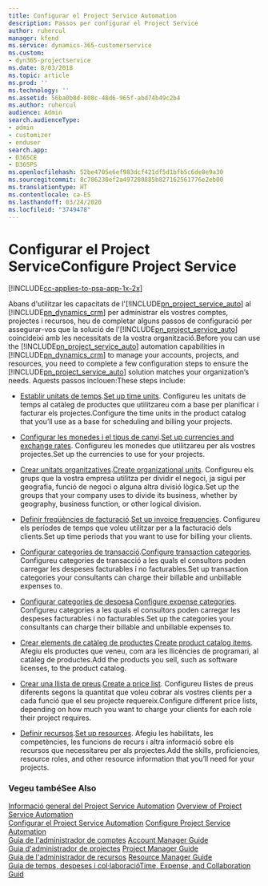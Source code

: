 ```yaml
---
title: Configurar el Project Service Automation
description: Passos per configurar el Project Service
author: ruhercul
manager: kfend
ms.service: dynamics-365-customerservice
ms.custom:
- dyn365-projectservice
ms.date: 8/03/2018
ms.topic: article
ms.prod: ''
ms.technology: ''
ms.assetid: 56ba0b8d-808c-48d6-965f-abd74b49c2b4
ms.author: ruhercul
audience: Admin
search.audienceType:
- admin
- customizer
- enduser
search.app:
- D365CE
- D365PS
ms.openlocfilehash: 52be4705e6ef983dcf421df5d1bfb5c6de8e9a30
ms.sourcegitcommit: 8c786230ef2a497280885b827162561776e2eb00
ms.translationtype: HT
ms.contentlocale: ca-ES
ms.lasthandoff: 03/24/2020
ms.locfileid: "3749478"
---
```

# <a name="configure-project-service"></a><span data-ttu-id="6f845-103">Configurar el Project Service</span><span class="sxs-lookup"><span data-stu-id="6f845-103">Configure Project Service</span></span>

[!INCLUDE[cc-applies-to-psa-app-1x-2x](../includes/cc-applies-to-psa-app-1x-2x.md)]

<span data-ttu-id="6f845-104">Abans d'utilitzar les capacitats de l'[!INCLUDE[pn_project_service_auto](../includes/pn-project-service-auto.md)] al [!INCLUDE[pn_dynamics_crm](../includes/pn-dynamics-crm.md)] per administrar els vostres comptes, projectes i recursos, heu de completar alguns passos de configuració per assegurar-vos que la solució de l'[!INCLUDE[pn_project_service_auto](../includes/pn-project-service-auto.md)] coincideixi amb les necessitats de la vostra organització.</span><span class="sxs-lookup"><span data-stu-id="6f845-104">Before you can use the [!INCLUDE[pn_project_service_auto](../includes/pn-project-service-auto.md)] automation capabilities in [!INCLUDE[pn_dynamics_crm](../includes/pn-dynamics-crm.md)] to manage your accounts, projects, and resources, you need to complete a few configuration steps to ensure the [!INCLUDE[pn_project_service_auto](../includes/pn-project-service-auto.md)] solution matches your organization’s needs.</span></span> <span data-ttu-id="6f845-105">Aquests passos inclouen:</span><span class="sxs-lookup"><span data-stu-id="6f845-105">These steps include:</span></span>  
  
-   <span data-ttu-id="6f845-106">[Establir unitats de temps](../project-service/set-up-time-units.md).</span><span class="sxs-lookup"><span data-stu-id="6f845-106">[Set up time units](../project-service/set-up-time-units.md).</span></span> <span data-ttu-id="6f845-107">Configureu les unitats de temps al catàleg de productes que utilitzareu com a base per planificar i facturar els projectes.</span><span class="sxs-lookup"><span data-stu-id="6f845-107">Configure the time units in the product catalog that you’ll use as a base for scheduling and billing your projects.</span></span>  
  
-   <span data-ttu-id="6f845-108">[Configurar les monedes i el tipus de canvi](../project-service/set-up-currencies-exchange-rates.md).</span><span class="sxs-lookup"><span data-stu-id="6f845-108">[Set up currencies and exchange rates](../project-service/set-up-currencies-exchange-rates.md).</span></span> <span data-ttu-id="6f845-109">Configureu les monedes que utilitzareu per als vostres projectes.</span><span class="sxs-lookup"><span data-stu-id="6f845-109">Set up the currencies to use for your projects.</span></span>  
  
-   <span data-ttu-id="6f845-110">[Crear unitats organitzatives](../project-service/create-organizational-units.md).</span><span class="sxs-lookup"><span data-stu-id="6f845-110">[Create organizational units](../project-service/create-organizational-units.md).</span></span> <span data-ttu-id="6f845-111">Configureu els grups que la vostra empresa utilitza per dividir el negoci, ja sigui per geografia, funció de negoci o alguna altra divisió lògica.</span><span class="sxs-lookup"><span data-stu-id="6f845-111">Set up the groups that your company uses to divide its business, whether by geography, business function, or other logical division.</span></span>  
  
-   <span data-ttu-id="6f845-112">[Definir freqüències de facturació](../project-service/set-up-invoice-frequencies.md).</span><span class="sxs-lookup"><span data-stu-id="6f845-112">[Set up invoice frequencies](../project-service/set-up-invoice-frequencies.md).</span></span> <span data-ttu-id="6f845-113">Configureu els períodes de temps que voleu utilitzar per a la facturació dels clients.</span><span class="sxs-lookup"><span data-stu-id="6f845-113">Set up time periods that you want to use for billing your clients.</span></span>  
  
-   <span data-ttu-id="6f845-114">[Configurar categories de transacció](../project-service/configure-transaction-categories.md).</span><span class="sxs-lookup"><span data-stu-id="6f845-114">[Configure transaction categories](../project-service/configure-transaction-categories.md).</span></span> <span data-ttu-id="6f845-115">Configureu categories de transacció a les quals el consultors poden carregar les despeses facturables i no facturables.</span><span class="sxs-lookup"><span data-stu-id="6f845-115">Set up transaction categories your consultants can charge their billable and unbillable expenses to.</span></span>  
  
-   <span data-ttu-id="6f845-116">[Configurar categories de despesa](../project-service/configure-expense-categories.md).</span><span class="sxs-lookup"><span data-stu-id="6f845-116">[Configure expense categories](../project-service/configure-expense-categories.md).</span></span> <span data-ttu-id="6f845-117">Configureu categories a les quals el consultors poden carregar les despeses facturables i no facturables.</span><span class="sxs-lookup"><span data-stu-id="6f845-117">Set up the categories your consultants can charge their billable and unbillable expenses to.</span></span>  
  
-   <span data-ttu-id="6f845-118">[Crear elements de catàleg de productes](../project-service/create-product-catalog-items.md).</span><span class="sxs-lookup"><span data-stu-id="6f845-118">[Create product catalog items](../project-service/create-product-catalog-items.md).</span></span> <span data-ttu-id="6f845-119">Afegiu els productes que veneu, com ara les llicències de programari, al catàleg de productes.</span><span class="sxs-lookup"><span data-stu-id="6f845-119">Add the products you sell, such as software licenses, to the product catalog.</span></span>  
  
-   <span data-ttu-id="6f845-120">[Crear una llista de preus](../project-service/create-price-list.md).</span><span class="sxs-lookup"><span data-stu-id="6f845-120">[Create a price list](../project-service/create-price-list.md).</span></span> <span data-ttu-id="6f845-121">Configureu llistes de preus diferents segons la quantitat que voleu cobrar als vostres clients per a cada funció que el seu projecte requereix.</span><span class="sxs-lookup"><span data-stu-id="6f845-121">Configure different price lists, depending on how much you want to charge your clients for each role their project requires.</span></span>  
  
-   <span data-ttu-id="6f845-122">[Definir recursos](../project-service/set-up-resources.md).</span><span class="sxs-lookup"><span data-stu-id="6f845-122">[Set up resources](../project-service/set-up-resources.md).</span></span> <span data-ttu-id="6f845-123">Afegiu les habilitats, les competències, les funcions de recurs i altra informació sobre els recursos que necessitareu per als projectes.</span><span class="sxs-lookup"><span data-stu-id="6f845-123">Add the skills, proficiencies, resource roles, and other resource information that you’ll need for your projects.</span></span>  
  
### <a name="see-also"></a><span data-ttu-id="6f845-124">Vegeu també</span><span class="sxs-lookup"><span data-stu-id="6f845-124">See Also</span></span>  
 <span data-ttu-id="6f845-125">[Informació general del Project Service Automation](../project-service/overview.md) </span><span class="sxs-lookup"><span data-stu-id="6f845-125">[Overview of Project Service Automation](../project-service/overview.md) </span></span>  
 <span data-ttu-id="6f845-126">[Configurar el Project Service Automation](../project-service/configure.md) </span><span class="sxs-lookup"><span data-stu-id="6f845-126">[Configure Project Service Automation](../project-service/configure.md) </span></span>  
 <span data-ttu-id="6f845-127">[Guia de l'administrador de comptes](../project-service/account-manager-guide.md) </span><span class="sxs-lookup"><span data-stu-id="6f845-127">[Account Manager Guide](../project-service/account-manager-guide.md) </span></span>  
 <span data-ttu-id="6f845-128">[Guia d'administrador de projectes](../project-service/project-manager-guide.md) </span><span class="sxs-lookup"><span data-stu-id="6f845-128">[Project Manager Guide](../project-service/project-manager-guide.md) </span></span>  
 <span data-ttu-id="6f845-129">[Guia de l'administrador de recursos](../project-service/resource-manager-guide.md) </span><span class="sxs-lookup"><span data-stu-id="6f845-129">[Resource Manager Guide](../project-service/resource-manager-guide.md) </span></span>  
 [<span data-ttu-id="6f845-130">Guia de temps, despeses i col·laboració</span><span class="sxs-lookup"><span data-stu-id="6f845-130">Time, Expense, and Collaboration Guid</span></span>](../project-service/time-expense-collaboration-guide.md)
